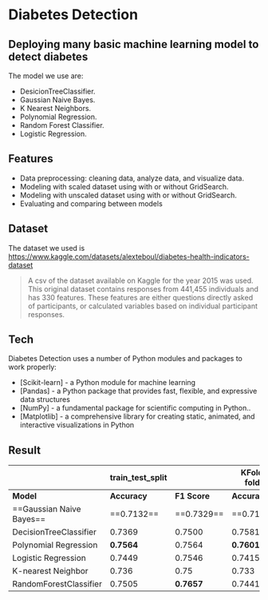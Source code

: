 # Diabetes Detection
## Deploying many basic machine learning model to detect diabetes

The model we use are:

- DesicionTreeClassifier.
- Gaussian Naive Bayes.
- K Nearest Neighbors.
- Polynomial Regression.
- Random Forest Classifier.
- Logistic Regression.

## Features

- Data preprocessing: cleaning data, analyze data, and visualize data.
- Modeling with scaled dataset using with or without GridSearch.
- Modeling with unscaled dataset using with or without GridSearch.
- Evaluating and comparing between models

## Dataset

The dataset we used is 
https://www.kaggle.com/datasets/alexteboul/diabetes-health-indicators-dataset
> A csv of the dataset available on Kaggle for the year 2015 was used. This original dataset contains responses from 441,455 individuals and has 330 features. These features are either questions directly asked of participants, or calculated variables based on individual participant responses.

## Tech

Diabetes Detection uses a number of Python modules and packages to work properly:

- [Scikit-learn] - a Python module for machine learning
- [Pandas] - a Python package that provides fast, flexible, and expressive data structures
- [NumPy] - a fundamental package for scientific computing in Python..
- [Matplotlib] - a comprehensive library for creating static, animated, and interactive visualizations in Python

## Result

|                        | train_test_split |                | KFold(5 folds) |     |
| ---------------------- | ---------------- | -------------- | ---------------- | -------------- |
| **Model**                  | **Accuracy**         | **F1 Score**       | **Accuracy** | **F1 Score** |
| ==Gaussian Naive Bayes==   | ==0.7132==           | ==0.7329==         | ==0.7112== | ==0.7038== |
| DecisionTreeClassifier | 0.7369           | 0.7500         | 0.7581 | 0.7469 |
| Polynomial Regression  | **0.7564**           | 0.7564         | **0.7601** | 0.7549 |
| Logistic Regression    | 0.7449           | 0.7546         | 0.7415 | 0.7514 |
| K-nearest Neighbor     | 0.736            | 0.75           | 0.733 | 0.747 |
| RandomForestClassifier | 0.7505           | **0.7657**         | 0.7441 | **0.7590** |


